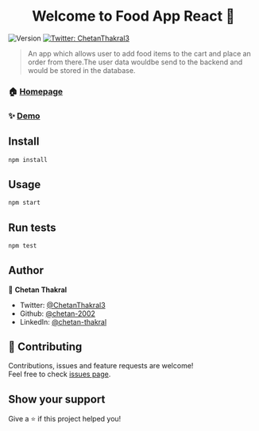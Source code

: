 <h1 align="center">Welcome to Food App React 👋</h1>
<p>
  <img alt="Version" src="https://img.shields.io/badge/version-0.1.0-blue.svg?cacheSeconds=2592000" />
  <a href="https://twitter.com/ChetanThakral3" target="_blank">
    <img alt="Twitter: ChetanThakral3" src="https://img.shields.io/twitter/follow/ChetanThakral3.svg?style=social" />
  </a>
</p>

> An app which allows user to add food items to the cart and place an order from there.The user data wouldbe send to the backend and would be stored in the database.

### 🏠 [Homepage](https://food-ordering-app-df053.web.app/)

### ✨ [Demo](https://food-ordering-app-df053.web.app/)

## Install

```sh
npm install
```

## Usage

```sh
npm start
```

## Run tests

```sh
npm test
```

## Author

👤 **Chetan Thakral**

* Twitter: [@ChetanThakral3](https://twitter.com/ChetanThakral3)
* Github: [@chetan-2002](https://github.com/chetan-2002)
* LinkedIn: [@chetan-thakral](https://linkedin.com/in/chetan-thakral)

## 🤝 Contributing

Contributions, issues and feature requests are welcome!<br />Feel free to check [issues page](https://github.com/chetan-2002/Food-App-React/issues).

## Show your support

Give a ⭐️ if this project helped you!

